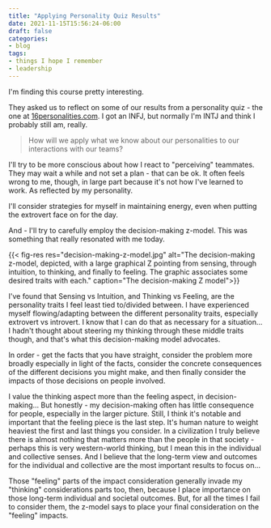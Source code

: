 ```yaml
---
title: "Applying Personality Quiz Results"
date: 2021-11-15T15:56:24-06:00
draft: false
categories:
- blog
tags:
- things I hope I remember
- leadership
---
```


I'm finding this course pretty interesting.

They asked us to reflect on some of our results from a personality quiz - the one at [16personalities.com](https://www.16personalities.com/).  I got an INFJ, but normally I'm INTJ and think I probably still am, really.

> How will we apply what we know about our personalities to our interactions with our teams?

I'll try to be more conscious about how I react to "perceiving" teammates.  They may wait a while and not set a plan - that can be ok.  It often feels wrong to me, though, in large part because it's not how I've learned to work.  As reflected by my personality.

I'll consider strategies for myself in maintaining energy, even when putting the extrovert face on for the day.

And - I'll try to carefully employ the decision-making z-model.  This was something that really resonated with me today.

{{< fig-res res="decision-making-z-model.jpg" alt="The decision-making z-model, depicted, with a large graphical Z pointing from sensing, through intuition, to thinking, and finally to feeling.  The graphic associates some desired traits with each." caption="The decision-making Z model">}}

I've found that Sensing vs Intuition, and Thinking vs Feeling, are the personality traits I feel least tied to/divided between.  I have experienced myself flowing/adapting between the different personality traits, especially extrovert vs introvert.  I know that I can do that as necessary for a situation... I hadn't thought about steering my thinking through these middle traits though, and that's what this decision-making model advocates.

In order - get the facts that you have straight, consider the problem more broadly especially in light of the facts, consider the concrete consequences of the different decisions you might make, and then finally consider the impacts of those decisions on people involved.

I value the thinking aspect more than the feeling aspect, in decision-making...  But honestly - my decision-making often has little consequence for people, especially in the larger picture.  Still, I think it's notable and important that the feeling piece is the last step.  It's human nature to weight heaviest the first and last things you consider.  In a civilization I truly believe there is almost nothing that matters more than the people in that society - perhaps this is very western-world thinking, but I mean this in the individual and collective senses.  And I believe that the long-term view and outcomes for the individual and collective are the most important results to focus on...

Those "feeling" parts of the impact consideration generally invade my "thinking" considerations parts too, then, because I place importance on those long-term individual and societal outcomes.  But, for all the times I fail to consider them, the z-model says to place your final consideration on the "feeling" impacts.
